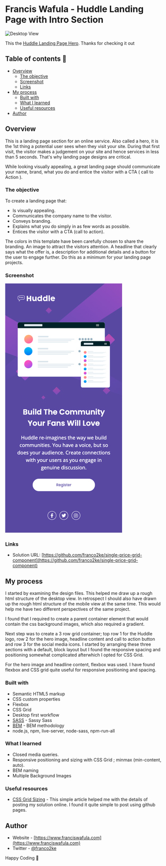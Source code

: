 # Francis Wafula - Huddle Landing Page with Intro Section

![Desktop View](design/desktop-preview.png)

This the [Huddle Landing Page Hero](design/desktop-preview.png). Thanks for checking it out

## Table of contents 🧳

- [Overview](#overview)
  - [The objective](#the-objective)
  - [Screenshot](#screenshot)
  - [Links](#links)
- [My process](#my-process)
  - [Built with](#built-with)
  - [What I learned](#what-i-learned)
  - [Useful resources](#useful-resources)
- [Author](#author)

## Overview

This is a landing page section for an online service. Also called a hero, it is the 1st thing a potential user sees when they visit your site. During that first visit, the visitor makes a judgement on your site and hence services in less than 5 seconds. That's why landing page designs are critical.

While looking visually appealing, a great landing page should communicate your name, brand, what you do and entice the visitor with a CTA ( call to Action ).

### The objective

To create a landing page that:

- Is visually appealing.
- Communicates the company name to the visitor.
- Conveys branding.
- Explains what you do simply in as few words as possible.
- Entices the visitor with a CTA (call to action).

The colors in this template have been carefully chosen to share the branding. An image to attract the visitors attention. A headline that clearly says what the offer is, a description for additional details and a button for the user to engage further. Do this as a minimum for your landing page projects.

### Screenshot

![Mobile View](design/mobile-design.png)

### Links

- Solution URL: [https://github.com/franco2ke/single-price-grid-component](https://github.com/franco2ke/single-price-grid-component)

## My process

I started by examining the design files. This helped me draw up a rough html structure of the desktop view. In retrospect I should also have drawn up the rough html structure of the mobile view at the same time. This would help me have two different perspectives of the same project.

I found that I required to create a parent container element that would contain the css background images, which also required a gradient.

Next step was to create a 3 row grid container; top row 1 for the Huddle logo, row 2 for the hero image, headline content and call to action button and row 3 for the social media icons. I started by arranging these three sections with a default, block layout but I found the responsive spacing and positioning somewhat complicated afterwhich I opted for CSS Grid.

For the hero image and headline content, flexbox was used. I have found flexbox and CSS grid quite useful for responsive positioning and spacing.

### Built with

- Semantic HTML5 markup
- CSS custom properties
- Flexbox
- CSS Grid
- Desktop first workflow
- [SASS](https://sass-guidelin.es) - Sassy Sass
- [BEM](http://getbem.com/introduction/) - BEM methodology
- node.js, npm, live-server, node-sass, npm-run-all

### What I learned

- Closed media queries.
- Responsive positioning and sizing with CSS Grid ; minmax (min-content, auto).
- BEM naming
- Multiple Background Images

### Useful resources

- [CSS Grid Sizing](https://developer.mozilla.org/en-US/docs/Web/CSS/minmax) - This simple article helped me with the details of posting my solution online. I found it quite simple to post using github pages.

## Author

- Website - [https://www.franciswafula.com](https://www.franciswafula.com)
- Twitter - [@franco2ke](https://twitter.com/franco2ke)

Happy Coding 🎯
